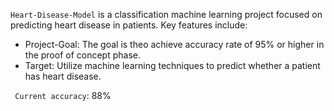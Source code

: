 `Heart-Disease-Model` is a classification machine learning project focused on predicting heart disease in patients. 
  Key features include:
  * Project-Goal: The goal is theo achieve accuracy rate of 95% or higher in the proof of concept phase.
  * Target: Utilize machine learning techniques to predict whether a patient has heart disease.

` Current accuracy`: 88%
